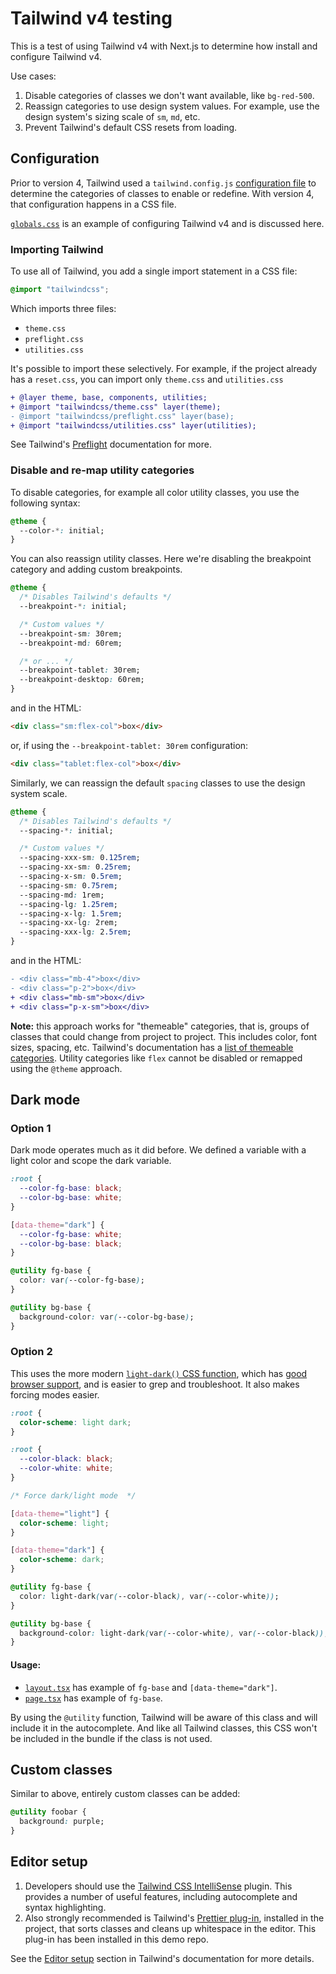 # Tailwind v4 testing

This is a test of using Tailwind v4 with Next.js to determine how install and configure Tailwind v4.

Use cases:

1. Disable categories of classes we don't want available, like `bg-red-500`.
2. Reassign categories to use design system values. For example, use the design system's sizing scale of `sm`, `md`, etc.
3. Prevent Tailwind's default CSS resets from loading.

## Configuration

Prior to version 4, Tailwind used a `tailwind.config.js` [configuration file](https://v3.tailwindcss.com/docs/theme) to determine the categories of classes to enable or redefine. With version 4, that configuration happens in a CSS file.

[`globals.css`](https://github.com/genoni-studio/nextjs-tailwind-4/blob/main/src/app/globals.css) is an example of configuring Tailwind v4 and is discussed here.

### Importing Tailwind

To use all of Tailwind, you add a single import statement in a CSS file:

```css
@import "tailwindcss";
```

Which imports three files:

- `theme.css`
- `preflight.css`
- `utilities.css`

It's possible to import these selectively. For example, if the project already has a `reset.css`, you can import only `theme.css` and `utilities.css`

```diff
+ @layer theme, base, components, utilities;
+ @import "tailwindcss/theme.css" layer(theme);
- @import "tailwindcss/preflight.css" layer(base);
+ @import "tailwindcss/utilities.css" layer(utilities);
```

See Tailwind's [Preflight](https://tailwindcss.com/docs/preflight) documentation for more.

### Disable and re-map utility categories

To disable categories, for example all color utility classes, you use the following syntax:

```css
@theme {
  --color-*: initial;
}
```

You can also reassign utility classes. Here we're disabling the breakpoint category and adding custom breakpoints.

```css
@theme {
  /* Disables Tailwind's defaults */
  --breakpoint-*: initial;

  /* Custom values */
  --breakpoint-sm: 30rem;
  --breakpoint-md: 60rem;

  /* or ... */
  --breakpoint-tablet: 30rem;
  --breakpoint-desktop: 60rem;
}
```

and in the HTML:

```html
<div class="sm:flex-col">box</div>
```

or, if using the `--breakpoint-tablet: 30rem` configuration:

```html
<div class="tablet:flex-col">box</div>
```

Similarly, we can reassign the default `spacing` classes to use the design system scale.

```css
@theme {
  /* Disables Tailwind's defaults */
  --spacing-*: initial;

  /* Custom values */
  --spacing-xxx-sm: 0.125rem;
  --spacing-xx-sm: 0.25rem;
  --spacing-x-sm: 0.5rem;
  --spacing-sm: 0.75rem;
  --spacing-md: 1rem;
  --spacing-lg: 1.25rem;
  --spacing-x-lg: 1.5rem;
  --spacing-xx-lg: 2rem;
  --spacing-xxx-lg: 2.5rem;
}
```

and in the HTML:

```diff
- <div class="mb-4">box</div>
- <div class="p-2">box</div>
+ <div class="mb-sm">box</div>
+ <div class="p-x-sm">box</div>
```

**Note:** this approach works for "themeable" categories, that is, groups of classes that could change from project to project. This includes color, font sizes, spacing, etc. Tailwind's documentation has a [list of themeable categories](https://tailwindcss.com/docs/theme#theme-variable-namespaces). Utility categories like `flex` cannot be disabled or remapped using the `@theme` approach.

## Dark mode

### Option 1

Dark mode operates much as it did before. We defined a variable with a light color and scope the dark variable.

```css
:root {
  --color-fg-base: black;
  --color-bg-base: white;
}

[data-theme="dark"] {
  --color-fg-base: white;
  --color-bg-base: black;
}

@utility fg-base {
  color: var(--color-fg-base);
}

@utility bg-base {
  background-color: var(--color-bg-base);
}
```

### Option 2

This uses the more modern [`light-dark()` CSS function](https://developer.mozilla.org/en-US/docs/Web/CSS/color_value/light-dark), which has [good browser support](https://caniuse.com/?search=light-dark), and is easier to grep and troubleshoot. It also makes forcing modes easier.

```css
:root {
  color-scheme: light dark;
}

:root {
  --color-black: black;
  --color-white: white;
}

/* Force dark/light mode  */

[data-theme="light"] {
  color-scheme: light;
}

[data-theme="dark"] {
  color-scheme: dark;
}

@utility fg-base {
  color: light-dark(var(--color-black), var(--color-white));
}

@utility bg-base {
  background-color: light-dark(var(--color-white), var(--color-black));
}
```

#### Usage:

- [`layout.tsx`](https://github.com/genoni-studio/nextjs-tailwind-4/blob/f24d377b4e661507e19c1432461eef48cba3c61a/src/app/layout.tsx#L26) has example of `fg-base` and `[data-theme="dark"]`.
- [`page.tsx`](https://github.com/genoni-studio/nextjs-tailwind-4/blob/f24d377b4e661507e19c1432461eef48cba3c61a/src/app/page.tsx#L3) has example of `fg-base`.

By using the `@utility` function, Tailwind will be aware of this class and will include it in the autocomplete. And like all Tailwind classes, this CSS won't be included in the bundle if the class is not used.

## Custom classes

Similar to above, entirely custom classes can be added:

```css
@utility foobar {
  background: purple;
}
```

## Editor setup

1. Developers should use the [Tailwind CSS IntelliSense](https://marketplace.visualstudio.com/items?itemName=bradlc.vscode-tailwindcss) plugin. This provides a number of useful features, including autocomplete and syntax highlighting.
2. Also strongly recommended is Tailwind's [Prettier plug-in](https://github.com/tailwindlabs/prettier-plugin-tailwindcss), installed in the project, that sorts classes and cleans up whitespace in the editor. This plug-in has been installed in this demo repo.

See the [Editor setup](https://tailwindcss.com/docs/editor-setup) section in Tailwind's documentation for more details.
